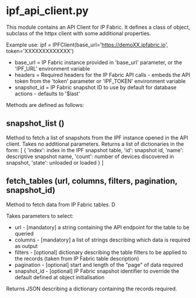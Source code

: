 # ipf_api_client.py
This module contains an API Client for IP Fabric. It defines a class of object, subclass of the httpx client with some additional properties.

Example use: ipf = IPFClient(base_url='https://demoXX.ipfabric.io', token='XXXXXXXXXXXXX')

* base_url = IP Fabric instance provided in 'base_url' parameter, or the 'IPF_URL' environment variable
* headers = Required headers for the IP Fabric API calls - embeds the API token from the 'token' parameter or 'IPF_TOKEN' environment variable
* snapshot_id = IP Fabric snapshot ID to use by default for database actions - defaults to '$last'

Methods are defined as follows:

## snapshot_list ()
Method to fetch a list of snapshots from the IPF instance opened in the API client.
Takes no additional parameters.
Returns a list of dictionaries in the form:
    [
        {
            'index': index in the IPF snapshot table,
            'id': snapshot id,
            'name': descriptive snapshot name,
            'count': number of devices discovered in snapshot,
            'state': unloaded or loaded
        }
    ]

## fetch_tables (url, columns, filters, pagination, snapshot_id)
Method to fetch data from IP Fabric tables. D

Takes parameters to select:
* url - [mandatory] a string containing the API endpoint for the table to be queried
* columns - [mandatory] a list of strings describing which data is required as output
* filters - [optional] dictionary describing the table filters to be applied to the records (taken from IP Fabric table description)
* pagination - [optional] start and length of the "page" of data required
* snapshot_id - [optional] IP Fabric snapshot identifier to override the default defined at object initialisation

Returns JSON describing a dictionary containing the records required.
